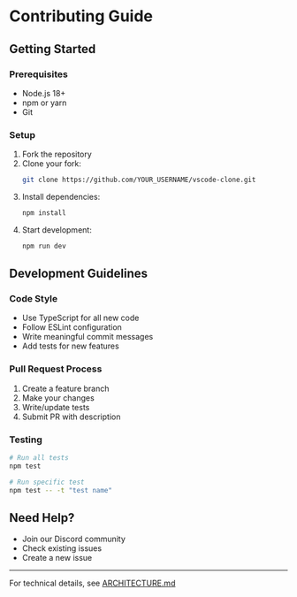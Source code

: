 # Contributing Guide

## Getting Started

### Prerequisites
- Node.js 18+
- npm or yarn
- Git

### Setup
1. Fork the repository
2. Clone your fork:
   ```bash
   git clone https://github.com/YOUR_USERNAME/vscode-clone.git
   ```
3. Install dependencies:
   ```bash
   npm install
   ```
4. Start development:
   ```bash
   npm run dev
   ```

## Development Guidelines

### Code Style
- Use TypeScript for all new code
- Follow ESLint configuration
- Write meaningful commit messages
- Add tests for new features

### Pull Request Process
1. Create a feature branch
2. Make your changes
3. Write/update tests
4. Submit PR with description

### Testing
```bash
# Run all tests
npm test

# Run specific test
npm test -- -t "test name"
```

## Need Help?
- Join our Discord community
- Check existing issues
- Create a new issue

---
For technical details, see [ARCHITECTURE.md](ARCHITECTURE.md)
